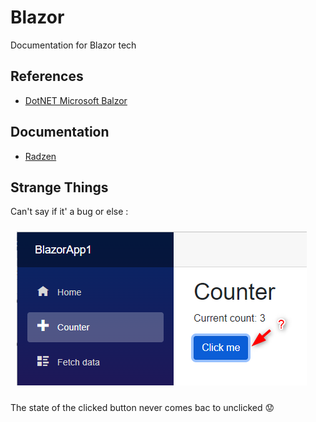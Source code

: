 # Blazor

Documentation for Blazor tech

## References

- [DotNET Microsoft Balzor](https://dotnet.microsoft.com/en-us/apps/aspnet/web-apps/blazor)

## Documentation

- [Radzen](./Radzen)

## Strange Things

Can't say if it' a bug or else :

<img style="margin: 10px" src="images/2023-04-06_12h47_10.png" alt="State of clicked button, bug ?" />

The state of the clicked button never comes bac to unclicked :worried:


    

